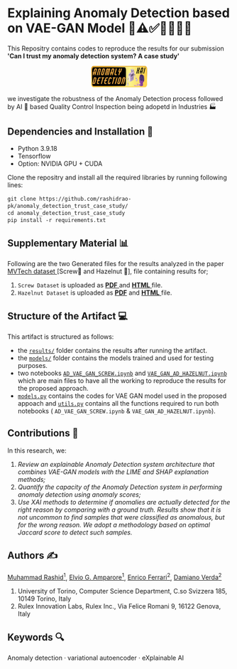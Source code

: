 # Explaining Anomaly Detection based on VAE-GAN Model 🦠⚠️✅🫱🏻‍🫲🏼

This Repositry contains codes to reproduce the results for our submission <b>'Can I trust my anomaly detection system? A case study'</b> 
<center> <img src='imgs/logo.png' width="25%" height="25%" ></center>
<p> we investigate the robustness of the Anomaly Detection process followed by AI 🤖 based Quality Control Inspection being adopetd in Industries 🏭 </p>

## Dependencies and Installation 🔧
- Python 3.9.18
- Tensorflow
- Option: NVIDIA GPU + CUDA

Clone the repositry and install all the required libraries by running following lines:

```
git clone https://github.com/rashidrao-pk/anomaly_detection_trust_case_study/
cd anomaly_detection_trust_case_study
pip install -r requirements.txt
```

## Supplementary Material 📊
Following are the two Generated files for the results analyzed in the paper <a href='https://www.mvtec.com/company/research/datasets/mvtec-ad'>MVTech dataset </a> [Screw🔩 and Hazelnut 🌰], file containing results for;
1. `Screw Dataset` is uploaded as <a href='https://github.com/rashidrao-pk/anomaly_detection_trust_case_study/blob/main/results/screw/imgs_screw_full.pdf'>**PDF** </a> and <a href='https://htmlpreview.github.io/?https://github.com/rashidrao-pk/anomaly_detection_trust_case_study/blob/main/results/screw/imgs_screw_full.html'>**HTML** </a> file.
2. `Hazelnut Dataset` is uploaded as <a href='https://github.com/rashidrao-pk/anomaly_detection_trust_case_study/blob/main/results/hazelnut/imgs_hazelnut_full.pdf'>**PDF**</a> and <a href='https://htmlpreview.github.io/?https://github.com/rashidrao-pk/anomaly_detection_trust_case_study/blob/main/results/screw/imgs_screw_full.html'>**HTML** </a> file.

## Structure of the Artifact 💻

This artifact is structured as follows:

- the [`results/`](https://github.com/rashidrao-pk/anomaly_detection_trust_case_study/blob/main/results) folder contains the results after running the artifact.
- the [`models/`](https://github.com/rashidrao-pk/anomaly_detection_trust_case_study/blob/main/models) folder contains the models trained and used for testing purposes.
- two notebooks [`AD_VAE_GAN_SCREW.ipynb`](https://github.com/rashidrao-pk/anomaly_detection_trust_case_study/blob/main/AD_VAE_GAN_SCREW.ipynb) and [`VAE_GAN_AD_HAZELNUT.ipynb`](https://github.com/rashidrao-pk/anomaly_detection_trust_case_study/blob/main/AD_VAE_GAN_HAZELNUT.ipynb) which are main files to have all the working to reproduce the results for the proposed approach.
- [`models.py`](https://github.com/rashidrao-pk/anomaly_detection_trust_case_study/blob/main/models.py) contains the codes for VAE GAN model used in the proposed appoach and [`utils.py`](https://github.com/rashidrao-pk/anomaly_detection_trust_case_study/blob/main/utils.py) contains all the functions required to run both notebooks ( `AD_VAE_GAN_SCREW.ipynb` & `VAE_GAN_AD_HAZELNUT.ipynb`).

## Contributions 📃
In this research, we:

1. *Review an explainable Anomaly Detection system architecture that combines VAE-GAN
models with the LIME and SHAP explanation methods;*
2. *Quantify the capacity of the Anomaly Detection system in performing anomaly detection
using anomaly scores;*
3. *Use XAI methods to determine if anomalies are actually detected for the
right reason by comparing with a ground truth. Results show that it is not
uncommon to find samples that were classified as anomalous, but for the
wrong reason. We adopt a methodology based on optimal Jaccard score to
detect such samples.*

## Authors ✍️
[Muhammad Rashid<sup>1</sup>](https://scholar.google.com/citations?user=F5u_Z5MAAAAJ&hl=en), [Elvio G. Amparore<sup>1</sup>](https://scholar.google.com/citations?user=Hivlp1kAAAAJ&hl=en&oi=ao), [Enrico Ferrari<sup>2</sup>](https://scholar.google.com/citations?user=QOflGNIAAAAJ&hl=en&oi=ao), [Damiano Verda<sup>2</sup>](https://scholar.google.com/citations?user=t6o9YSsAAAAJ&hl=en&oi=ao)
1. University of Torino, Computer Science Department, C.so Svizzera 185, 10149 Torino, Italy
2. Rulex Innovation Labs, Rulex Inc., Via Felice Romani 9, 16122 Genova, Italy
## Keywords 🔍
Anomaly detection · variational autoencoder · eXplainable
AI



